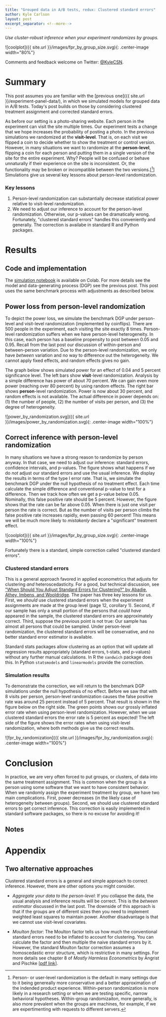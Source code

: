 ```yaml
---
title: "Grouped data in A/B tests, redux: Clustered standard errors"
author: Kyle Carlson
layout: post
excerpt_separator: <!--more-->
---
```


*Use cluster-robust inference when your experiment randomizes by groups.*

![coolplot]({{ site.url }}/images/fpr_by_group_size.svg){: .center-image width="80%"}
<!--more-->
<!-- *The initial draft benefited greatly from the thoughtful feedback of these reviewers: Julian Schuessler ([`@juli_schuess`](https://twitter.com/juli_schuess)), Adam Haber ([`@_adam_haber`](https://twitter.com/_adam_haber)), Carl Nadler, and Yu-Hsin ([`@_yuhsin`](https://twitter.com/_yuhsin)).* 
{: style="font-size:75%;line-height:100%;" } -->

Comments and feedback welcome on Twitter: [@KyleCSN](https://twitter.com/KyleCSN).

# Summary

This post assumes you are familiar with the [previous one]({{ site.url }}/experiment-panel-data/), in which we simulated models for grouped data in A/B tests. Today's post builds on those by considering clustered treatment assignment and corrected standard errors.

As before our setting is a photo-sharing website. Each person in the experiment can visit the site multiple times. Our experiment tests a change that we hope increases the probability of posting a photo. In the previous simulations we randomized at the **visit-level**. That is, on each visit we flipped a coin to decide whether to show the treatment or control version. However, in many situations we want to randomize at the **person-level**, flipping a coin for each person and putting them in a single version of the site for the entire experiment. Why? People will be confused or behave unnaturally if their experience on the site is inconsistent. Or, the functionality may be broken or incompatible between the two versions.[[^1]] Simulations give us several key lessons about person-level randomization.

### Key lessons

1. Person-level randomization can substantially decrease statistical power relative to visit-level randomization.
2. We need to adjust our inference to account for the person-level randomization. Otherwise, our p-values can be dramatically wrong. Fortunately, "clustered standard errors" handles this conveniently and generally. The correction is availabe in standard R and Python packages.

<!-- 
Based on Corollary 1, standard errors must account for clustering if there is clustering in assignments.
Corollary 2: CLustered ses are approx correct if the data has a small proportion of the clusters in the population.
If all clusters are in the sample AND there is perfect correlation in the assignment, then there is no improvement over clustered standard errors. Overwise the clsutered SE will be conservative.
 -->

# Results

## Code and implementation

The [simulation notebook](https://colab.research.google.com/drive/1FxoZbFxknhXc4ISEvJBXkS80NONO1nW_?usp=sharing) is available on Colab. For more details see the model and data-generating process (DGP) see the previous post. This post uses the same benchmark process with adjustments as described below.

## Power loss from person-level randomization

To depict the power loss, we simulate the benchmark DGP under person-level and visit-level randomization (implemented by coinflips). There are 500 people in the experiment, each visiting the site exactly 8 times. Person-level randomization suffers when we have person-level heterogeneity. In this case, each person has a baseline propensity to post between 0.05 and 0.95. Recall from the last post our discussion of within-person and between-person variation. Due to the person-level randomization, we only have *between* variation and no way to difference out the heterogeneity. We cannot apply fixed effects, and random effects gives no gain.

The graph below shows simulated power for an effect of 0.04 and 5 percent significance level. The left bars show **visit**-level randomization. Analysis by a simple difference has power of about 70 percent. We can gain even more power (reaching over 80 percent) by using random effects. The right bar shows **person**-level randomization. Power is now about 30 percent, and random effects is not available. The actual difference in power depends on: (1) the number of people, (2) the number of visits per person, and (3) the degree of heterogeneity.

![power_by_randomization.svg]({{ site.url }}/images/power_by_randomization.svg){: .center-image width="100%"}

<!-- ![se_randomization]({{ site.url }}/images/se_randomization.svg){: .center-image width="100%"} -->


## Correct inference with person-level randomization

In many situations we have a strong reason to randomize by person anyway. In that case, we need to adjust our inference: standard errors, confidence intervals, and p-values. The figure shows what happens if we do _not_ adjust our standard errors and use the usual inference. We display the results in terms of the type I error rate. That is, we simulate the benchmark DGP under the null hypothesis of no treatment effect. Each time calculate the simple difference and conventional p-value to test for a difference. Then we track how often we get a p-value below 0.05. Nominally, this false positive rate should be 5 percent. However, the figure shows that the rate can be far above 0.05. When there is just one visit per person the rate is correct. But as the number of visits per person climbs the false positive rate increases rapidly, even passing 60 percent! This means we will be much more likely to *mistakenly* declare a "significant" treatment effect.

![coolplot]({{ site.url }}/images/fpr_by_group_size.svg){: .center-image width="100%"}

Fortunately there is a standard, simple correction called "clustered standard errors".


### Clustered standard errors

This is a general approach favored in applied econometrics that adjusts for clustering _and_ heteroscedasticity. For a good, but technical discussion, see ["When Should You Adjust Standard Errors for Clustering?" by Abadie, Athey, Imbens, and Wooldridge](https://economics.mit.edu/files/13927). The paper has three key lessons for us. First, we _should_ use clustered standard errors when the experiment assignments are made at the group level (page 12, corollary 1). Second, if our sample has only a small portion of the persons that _could have_ appeared in the sample, the clustered standard errors are approximately correct. Third, suppose the previous point is not true: Our sample has almost all persons that could be sampled. Under person-level randomization, the clustered standard errors will be conservative, and no better standard error estimator is available.

Standard stats packages allow clustering as an option that will update all regression results appropriately (standard errors, t-stats, and p-values) without any further manual calculations. In R the `sandwich` package does this. In Python `statsmodels` and `linearmodels` provide the correction. 


### Simulation results

To demonstrate the correction, we will return to the benchmark DGP simulations under the null hypothesis of no effect. Before we saw that with 8 visits per person, person-level randomization causes the false positive rate was around 25 percent instead of 5 percent. That result is shown in the figure below on the right side. The green points shows our grossly inflated error rate when using person-level randomization. However, when we use clustered standard errors the error rate is 5 percent as expected! The left side of the figure shows the error rates when using visit-level randomization, where both methods give us the correct results.

![fpr_by_randomization]({{ site.url }}/images/fpr_by_randomization.svg){: .center-image width="100%"}


# Conclusion

In practice, we are very often forced to put groups, or clusters, of data into the same treatment assignment. This is common when the group is a person using some software that we want to have consistent behavior. When we randomly assign the experiment treatment by group, we have two main complications. First, power decreases (in the likely case of heterogeneity between groups). Second, we should use clustered standard errors to get correct inference. This correction is easily implemented in standard software packages, so there is no excuse for avoiding it!

## Notes

[^1]: Person- or user-level randomization is the default in many settings due to it being genereally more conservative and a better approximation of the indended product experience. Within-person randomization is more likely in a research setting or when we are testing specific, narrow behavioral hypotheses. Within-group randomizaiton, more generally, is also more prevalent when the groups are machines, for example, if we are expertimenting with requests to different servers.



# Appendix

## Two alternative approaches

Clustered standard errors is a general and simple approach to correct inference. However, there are other options you might consider.

* _Aggregate your data to the person-level_:  If you collapse the data, the usual analysis and inference results will be correct. This is the _between estimator_ discussed in the last post. The downside of this approach is that if the groups are of different sizes then you need to implement weighted least squares to maintain power. Another disadvantage is that we cannot use visit-level covariates.

* _Moulton factor_: The Moulton factor tells us how much the conventional standard errors need to be inflated to account for clustering. You can calculate the factor and then multiple the naive standard errors by it. However, the standard Moulton factor correction assumes a homoscedastic error structure, which is restrictive in many settings. For more details see chapter 8 of _Mostly Harmless Econometrics_ by Angrist and Pischke [[pdf link](http://econ.lse.ac.uk/staff/spischke/mhe/ex_ch8.pdf)].
